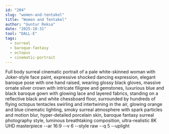 ```yaml
---
id: "204"
slug: "women-and-tentakel"
title: "Women and Tentakel"
author: "Guntur Reksa"
date: "2025-10-31"
tool: "DALL-E"
tags:
  - surreal
  - baroque-fantasy
  - octopus
  - cinematic-portrait
---
```


Full body surreal cinematic portrait of a pale white-skinned woman with Joker-style face paint, expressive shocked dancing expression, elegant baroque pose with one hand raised, wearing glossy black gloves, massive ornate silver crown with intricate filigree and gemstones, luxurious blue and black baroque gown with glowing lace and layered fabrics, standing on a reflective black and white chessboard floor, surrounded by hundreds of flying octopus tentacles swirling and intertwining in the air, glowing orange and blue cinematic lighting, smoky surreal atmosphere with spark particles and motion blur, hyper-detailed porcelain skin, baroque fantasy surreal photography style, luminous breathtaking composition, ultra-realistic 8K UHD masterpiece --ar 16:9 --v 6 --style raw --q 5 --uplight

